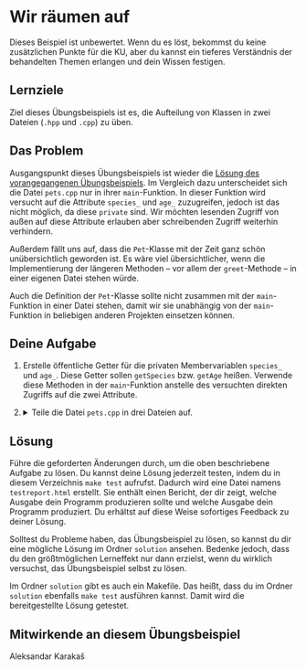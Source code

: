 # Wir räumen auf

Dieses Beispiel ist unbewertet. Wenn du es löst, bekommst du keine zusätzlichen Punkte für die KU, aber du kannst ein tieferes Verständnis der behandelten Themen erlangen und dein Wissen festigen.

## Lernziele

Ziel dieses Übungsbeispiels ist es, die Aufteilung von Klassen in zwei Dateien (`.hpp` und `.cpp`) zu üben.

## Das Problem

Ausgangspunkt dieses Übungsbeispiels ist wieder die [Lösung des vorangegangenen Übungsbeispiels](Semester%2002/OOP1/Projects/OOP-coding-exercises/week_3/pets_9_id_and_better_counting/solution.cpp). Im Vergleich dazu unterscheidet sich die Datei `pets.cpp` nur in ihrer `main`-Funktion. In dieser Funktion wird versucht auf die Attribute `species_` und `age_` zuzugreifen, jedoch ist das nicht möglich, da diese `private` sind. Wir möchten lesenden Zugriff von außen auf diese Attribute erlauben aber schreibenden Zugriff weiterhin verhindern.

Außerdem fällt uns auf, dass die `Pet`-Klasse mit der Zeit ganz schön unübersichtlich geworden ist. Es wäre viel übersichtlicher, wenn die Implementierung der längeren Methoden – vor allem der `greet`-Methode – in einer eigenen Datei stehen würde.

Auch die Definition der `Pet`-Klasse sollte nicht zusammen mit der `main`-Funktion in einer Datei stehen, damit wir sie unabhängig von der `main`-Funktion in beliebigen anderen Projekten einsetzen können.

## Deine Aufgabe

1. Erstelle öffentliche Getter für die privaten Membervariablen `species_` und `age_`.
   Diese Getter sollen `getSpecies` bzw. `getAge` heißen. Verwende diese Methoden in der `main`-Funktion anstelle des versuchten direkten Zugriffs auf die zwei Attribute.
1. <details>
   <summary>Teile die Datei <code>pets.cpp</code> in drei Dateien auf.</summary>

   - In der Datei `Pet.hpp` soll die Definition der Klasse `Pet` stehen. Auch die Definition des benutzerdefinierten Datentyps `Species` soll in diese Datei verschoben werden.
   - In der Datei `Pet.cpp` sollen Methoden implementiert werden, außer sie haben einen sehr kurzen (einzeiligen) Methodenkörper. In dieser Datei soll auch die Klassenvariable `number_of_pets_` definiert werden (außer es wird von einem C++17-Feature mit dem Schlüsselwort `inline` Gebrauch gemacht).

     In dieser Datei wird die Datei `Pet.hpp` eingebunden, weil der Compiler hier den Scope `Pet` kennen muss.
   - In der Datei `pets.cpp` steht nur noch die `main`-Funktion (und notwendige `#include`s).

     In dieser Datei wird die Datei `Pet.hpp` eingebunden, weil der Compiler den Datentyp `Pet` in der `main`-Funktion kennen muss.
   </details>

## Lösung

Führe die geforderten Änderungen durch, um die oben beschriebene Aufgabe zu lösen. Du kannst deine Lösung jederzeit testen, indem du in diesem Verzeichnis `make test` aufrufst. Dadurch wird eine Datei namens `testreport.html` erstellt. Sie enthält einen Bericht, der dir zeigt, welche Ausgabe dein Programm produzieren sollte und welche Ausgabe dein Programm produziert. Du erhältst auf diese Weise sofortiges Feedback zu deiner Lösung.

Solltest du Probleme haben, das Übungsbeispiel zu lösen, so kannst du dir eine mögliche Lösung im Ordner `solution` ansehen. Bedenke jedoch, dass du den größtmöglichen Lerneffekt nur dann erzielst, wenn du wirklich versuchst, das Übungsbeispiel selbst zu lösen.

Im Ordner `solution` gibt es auch ein Makefile. Das heißt, dass du im Ordner `solution` ebenfalls `make test` ausführen kannst. Damit wird die bereitgestellte Lösung getestet.

## Mitwirkende an diesem Übungsbeispiel

Aleksandar Karakaš
